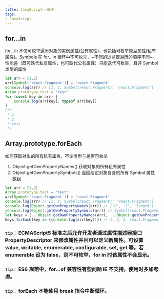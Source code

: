 ```yaml
---
title: JavaScript——循环
tags:
- JavaScript
---
```


## for...in
for...in 不仅可枚举遍历对象的实例属性(公有属性)，也包括可枚举原型属性(私有属性)。Symbols 在 for...in 循环中不可枚举，~不同的浏览器遍历的顺序不同~。
<span class='custom-box custom-box-933'>性能差（既可跌代私有属性，也可跌代公有属性）</span>只能迭代可枚举，且非 Symbol 类型的属性

```javascript
let arr = [1,2]
arr[Symbol('react.Fragment')] = 'react.Fragment'
console.log(arr) // [1, 2, Symbol(react.Fragment): 'react.Fragment']
Array.prototype.test = 'test'
for (const key in arr) {
    console.log(arr[key], typeof arr[key])
}
/**
 * 1
 * 2
 * test
 */
```

## Array.prototype.forEach
如何获取对象的所有私有属性，不论类型与是否可枚举
1.  Object.getOwnPropertyNames() 获取对象的所有私有属性
2.  Object.getOwnPropertySymbols() 返回给定对象自身的所有 Symbol 属性数组

```javascript
let arr = [1,2]
Array.prototype.test = 'test'
arr[Symbol('react.Fragment')] = 'react.Fragment'
console.log(arr) // [1, 2, Symbol(react.Fragment): 'react.Fragment']
console.log(Object.getOwnPropertyNames(arr)) // ['0', '1', 'length']
console.log(Object.getOwnPropertySymbols(arr)) // Symbol(react.Fragment)]
let keys = [...Object.getOwnPropertyNames(arr), ...Object.getOwnPropertySymbols(arr)] //  ['0', '1', 'length', Symbol(react.Fragment)]
keys.forEach(key => {console.log(arr[key])}) // 1, 2, 2, react.Fragment
```


### `tip：` ECMAScript5 标准之后允许开发者通过属性描述器接口 PropertyDescriptor 来修改属性并且可以定义新属性。可设置 value, writable, enumerable, configurable, set, get 等。若 enumerable 设为 false，则不可枚举，for in 时该属性不会显示。

### `tip：` ES6 规范中，for...of 兼容性有些问题 IE 不支持。使用时多加考虑。

### `tip：` forEach 不能使用 break 指令中断循环。
